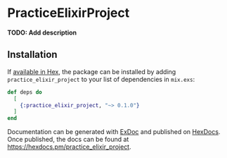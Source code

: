 # PracticeElixirProject

**TODO: Add description**

## Installation

If [available in Hex](https://hex.pm/docs/publish), the package can be installed
by adding `practice_elixir_project` to your list of dependencies in `mix.exs`:

```elixir
def deps do
  [
    {:practice_elixir_project, "~> 0.1.0"}
  ]
end
```

Documentation can be generated with [ExDoc](https://github.com/elixir-lang/ex_doc)
and published on [HexDocs](https://hexdocs.pm). Once published, the docs can
be found at <https://hexdocs.pm/practice_elixir_project>.

